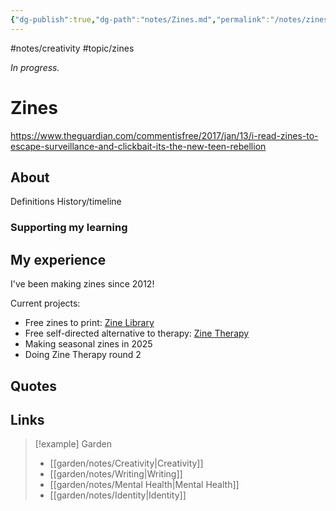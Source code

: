 ```yaml
---
{"dg-publish":true,"dg-path":"notes/Zines.md","permalink":"/notes/zines/","created":"2025-03-17T17:43:59.158-04:00","updated":"2025-03-22T22:34:46.192-04:00"}
---
```


#notes/creativity #topic/zines

*In progress.*
# Zines 

https://www.theguardian.com/commentisfree/2017/jan/13/i-read-zines-to-escape-surveillance-and-clickbait-its-the-new-teen-rebellion
## About
Definitions
History/timeline
### Supporting my learning

## My experience
I've been making zines since 2012!

Current projects:
* Free zines to print: [Zine Library](https://zinetherapy.neocities.org/library)
* Free self-directed alternative to therapy: [Zine Therapy](https://zinetherapy.neocities.org/)
* Making seasonal zines in 2025
* Doing Zine Therapy round 2

## Quotes

## Links


> [!example] Garden
> - [[garden/notes/Creativity\|Creativity]]
> - [[garden/notes/Writing\|Writing]]
> - [[garden/notes/Mental Health\|Mental Health]]
> - [[garden/notes/Identity\|Identity]]

